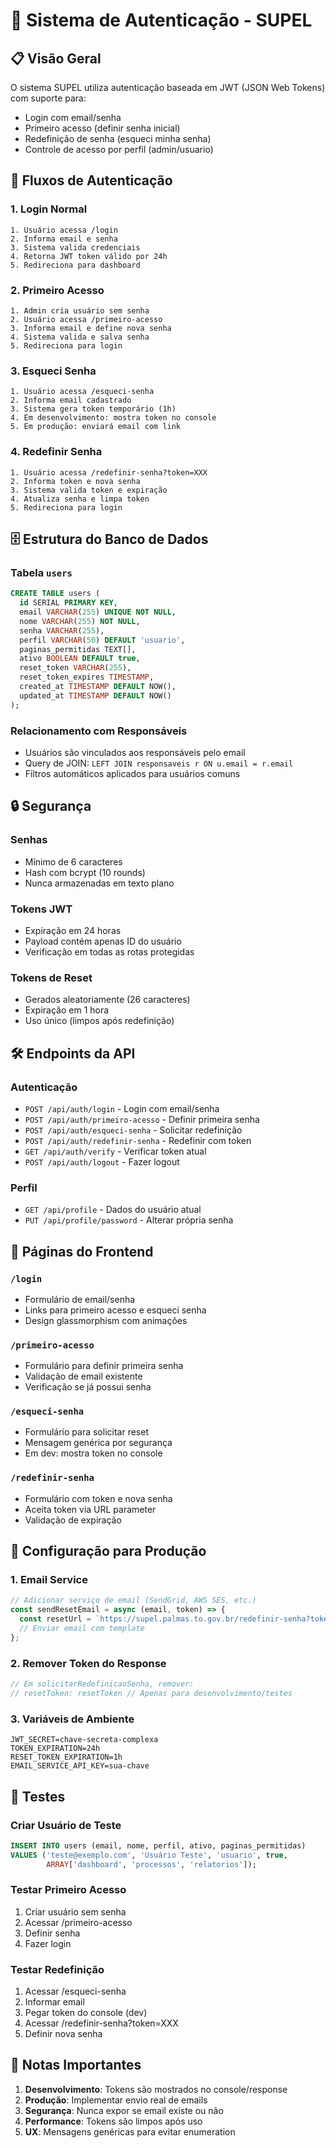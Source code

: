 # 🔐 Sistema de Autenticação - SUPEL

## 📋 Visão Geral

O sistema SUPEL utiliza autenticação baseada em JWT (JSON Web Tokens) com suporte para:
- Login com email/senha
- Primeiro acesso (definir senha inicial)
- Redefinição de senha (esqueci minha senha)
- Controle de acesso por perfil (admin/usuario)

## 🔑 Fluxos de Autenticação

### 1. **Login Normal**
```
1. Usuário acessa /login
2. Informa email e senha
3. Sistema valida credenciais
4. Retorna JWT token válido por 24h
5. Redireciona para dashboard
```

### 2. **Primeiro Acesso**
```
1. Admin cria usuário sem senha
2. Usuário acessa /primeiro-acesso
3. Informa email e define nova senha
4. Sistema valida e salva senha
5. Redireciona para login
```

### 3. **Esqueci Senha**
```
1. Usuário acessa /esqueci-senha
2. Informa email cadastrado
3. Sistema gera token temporário (1h)
4. Em desenvolvimento: mostra token no console
5. Em produção: enviará email com link
```

### 4. **Redefinir Senha**
```
1. Usuário acessa /redefinir-senha?token=XXX
2. Informa token e nova senha
3. Sistema valida token e expiração
4. Atualiza senha e limpa token
5. Redireciona para login
```

## 🗄️ Estrutura do Banco de Dados

### Tabela `users`
```sql
CREATE TABLE users (
  id SERIAL PRIMARY KEY,
  email VARCHAR(255) UNIQUE NOT NULL,
  nome VARCHAR(255) NOT NULL,
  senha VARCHAR(255),
  perfil VARCHAR(50) DEFAULT 'usuario',
  paginas_permitidas TEXT[],
  ativo BOOLEAN DEFAULT true,
  reset_token VARCHAR(255),
  reset_token_expires TIMESTAMP,
  created_at TIMESTAMP DEFAULT NOW(),
  updated_at TIMESTAMP DEFAULT NOW()
);
```

### Relacionamento com Responsáveis
- Usuários são vinculados aos responsáveis pelo email
- Query de JOIN: `LEFT JOIN responsaveis r ON u.email = r.email`
- Filtros automáticos aplicados para usuários comuns

## 🔒 Segurança

### Senhas
- Mínimo de 6 caracteres
- Hash com bcrypt (10 rounds)
- Nunca armazenadas em texto plano

### Tokens JWT
- Expiração em 24 horas
- Payload contém apenas ID do usuário
- Verificação em todas as rotas protegidas

### Tokens de Reset
- Gerados aleatoriamente (26 caracteres)
- Expiração em 1 hora
- Uso único (limpos após redefinição)

## 🛠️ Endpoints da API

### Autenticação
- `POST /api/auth/login` - Login com email/senha
- `POST /api/auth/primeiro-acesso` - Definir primeira senha
- `POST /api/auth/esqueci-senha` - Solicitar redefinição
- `POST /api/auth/redefinir-senha` - Redefinir com token
- `GET /api/auth/verify` - Verificar token atual
- `POST /api/auth/logout` - Fazer logout

### Perfil
- `GET /api/profile` - Dados do usuário atual
- `PUT /api/profile/password` - Alterar própria senha

## 📱 Páginas do Frontend

### `/login`
- Formulário de email/senha
- Links para primeiro acesso e esqueci senha
- Design glassmorphism com animações

### `/primeiro-acesso`
- Formulário para definir primeira senha
- Validação de email existente
- Verificação se já possui senha

### `/esqueci-senha`
- Formulário para solicitar reset
- Mensagem genérica por segurança
- Em dev: mostra token no console

### `/redefinir-senha`
- Formulário com token e nova senha
- Aceita token via URL parameter
- Validação de expiração

## 🔧 Configuração para Produção

### 1. **Email Service**
```javascript
// Adicionar serviço de email (SendGrid, AWS SES, etc.)
const sendResetEmail = async (email, token) => {
  const resetUrl = `https://supel.palmas.to.gov.br/redefinir-senha?token=${token}`;
  // Enviar email com template
};
```

### 2. **Remover Token do Response**
```javascript
// Em solicitarRedefinicaoSenha, remover:
// resetToken: resetToken // Apenas para desenvolvimento/testes
```

### 3. **Variáveis de Ambiente**
```env
JWT_SECRET=chave-secreta-complexa
TOKEN_EXPIRATION=24h
RESET_TOKEN_EXPIRATION=1h
EMAIL_SERVICE_API_KEY=sua-chave
```

## 🧪 Testes

### Criar Usuário de Teste
```sql
INSERT INTO users (email, nome, perfil, ativo, paginas_permitidas)
VALUES ('teste@exemplo.com', 'Usuário Teste', 'usuario', true, 
        ARRAY['dashboard', 'processos', 'relatorios']);
```

### Testar Primeiro Acesso
1. Criar usuário sem senha
2. Acessar /primeiro-acesso
3. Definir senha
4. Fazer login

### Testar Redefinição
1. Acessar /esqueci-senha
2. Informar email
3. Pegar token do console (dev)
4. Acessar /redefinir-senha?token=XXX
5. Definir nova senha

## 📝 Notas Importantes

1. **Desenvolvimento**: Tokens são mostrados no console/response
2. **Produção**: Implementar envio real de emails
3. **Segurança**: Nunca expor se email existe ou não
4. **Performance**: Tokens são limpos após uso
5. **UX**: Mensagens genéricas para evitar enumeration 